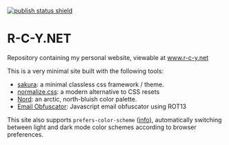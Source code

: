 [![publish status shield](https://img.shields.io/github/workflow/status/rouyng/rcy-website/Publish%20Website?label=publish&style=flat-square)](https://github.com/rouyng/rcy-website/actions?query=workflow%3A%22Publish+Website%22)
# R-C-Y.NET
Repository containing my personal website, viewable at www.r-c-y.net

This is a very minimal site  built with the following tools:
- [sakura](https://github.com/oxalorg/sakura): a minimal classless css framework / theme.
- [normalize.css](https://github.com/necolas/normalize.css/): a modern alternative to CSS resets
- [Nord](https://github.com/arcticicestudio/nord): an arctic, north-bluish color palette.
- [Email Obfuscator](http://rot13.florianbersier.com/): Javascript email obfuscator using ROT13

This site also supports `prefers-color-scheme` ([info](https://web.dev/prefers-color-scheme/)), automatically switching between light and dark mode color schemes according to browser preferences.
